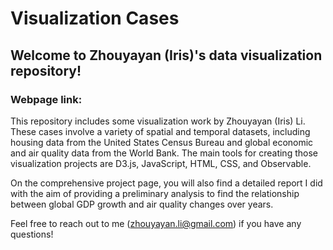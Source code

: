 # Visualization Cases
## Welcome to Zhouyayan (Iris)'s data visualization repository!
### Webpage link: 
This repository includes some visualization work by Zhouyayan (Iris) Li. These cases involve a variety of spatial and temporal datasets, including housing data from the United States Census Bureau and global economic and air quality data from the World Bank. The main tools for creating those visualization projects are D3.js, JavaScript, HTML, CSS, and Observable.

On the comprehensive project page, you will also find a detailed report I did with the aim of providing a preliminary analysis to find the relationship between global GDP growth and air quality changes over years.

Feel free to reach out to me (zhouyayan.li@gmail.com) if you have any questions! 
